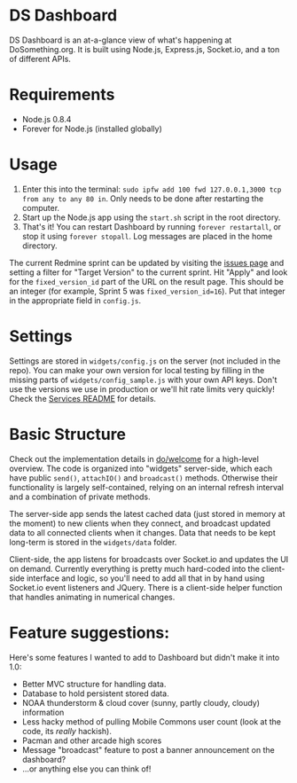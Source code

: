 DS Dashboard
============

DS Dashboard is an at-a-glance view of what's happening at DoSomething.org. It is built using Node.js, Express.js, Socket.io, and a ton of different APIs.


Requirements
============
* Node.js 0.8.4
* Forever for Node.js (installed globally)

Usage
=====
1. Enter this into the terminal: `sudo ipfw add 100 fwd 127.0.0.1,3000 tcp from any to any 80 in`. Only needs to be done after restarting the computer.
2. Start up the Node.js app using the `start.sh` script in the root directory.
3. That's it! You can restart Dashboard by running `forever restartall`, or stop it using `forever stopall`. Log messages are placed in the home directory.

The current Redmine sprint can be updated by visiting the [issues page](http://tech.dosomething.org/issues) and setting a filter for "Target Version" to the current sprint. Hit "Apply" and look for the `fixed_version_id` part of the URL on the result page. This should be an integer (for example, Sprint 5 was `fixed_version_id=16`). Put that integer in the appropriate field in `config.js`.

Settings
========
Settings are stored in `widgets/config.js` on the server (not included in the repo). You can make your own version for local testing by filling in the missing parts of `widgets/config_sample.js` with your own API keys. Don't use the versions we use in production or we'll hit rate limits very quickly! Check the [Services README](https://github.com/DoSomething/Dashboard/blob/master/README_SERVICES.md) for details.

Basic Structure
===============
Check out the implementation details in [do/welcome](http://do/welcome) for a high-level overview. The code is organized into "widgets" server-side, which each have public `send()`, `attachIO()` and `broadcast()` methods. Otherwise their functionality is largely self-contained, relying on an internal refresh interval and a combination of private methods.

The server-side app sends the latest cached data (just stored in memory at the moment) to new clients when they connect, and broadcast updated data to all connected clients when it changes. Data that needs to be kept long-term is stored in the `widgets/data` folder.

Client-side, the app listens for broadcasts over Socket.io and updates the UI on demand. Currently everything is pretty much hard-coded into the client-side interface and logic, so you'll need to add all that in by hand using Socket.io event listeners and JQuery. There is a client-side helper function that handles animating in numerical changes.

Feature suggestions:
====================
Here's some features I wanted to add to Dashboard but didn't make it into 1.0:

* Better MVC structure for handling data.
* Database to hold persistent stored data.
* NOAA thunderstorm & cloud cover (sunny, partly cloudy, cloudy) information
* Less hacky method of pulling Mobile Commons user count (look at the code, its *really* hackish).
* Pacman and other arcade high scores
* Message "broadcast" feature to post a banner announcement on the dashboard?
* ...or anything else you can think of!
